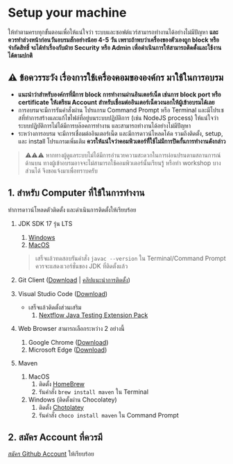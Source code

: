 
# Setup your machine 

ให้ทำตามครบทุกขั้นตอนเพื่อให้แน่ใจว่า ระบบและซอฟต์แวร์สามารถทำงานได้อย่างไม่มีปัญหา **และควรทำล่วงหน้าก่อนวันอบรมสักอย่างน้อย 4-5 วัน เพราะถ้าพบว่าเครื่องของตัวเองถูก block หรือจำกัดสิทธิ์ จะได้ทำเรื่องกับฝ่าย Security หรือ Admin เพื่อดำเนินการให้สามารถติดตั้งและใช้งานได้ตามปกติ**

## ⚠️ ข้อควรระวัง เรื่องการใช้เครื่องคอมขององค์กร มาใช้ในการอบรม

- **แนะนำว่าสำหรับองค์กรที่มีการ block การทำงานผ่านอินเตอร์เน็ต เช่นการ block port หรือ certificate ให้เตรียม Account สำหรับเชื่อมต่ออินเตอร์เน็ตวงนอกให้ผู้เข้าอบรมได้เลย**
- การอบรมจะมีการรันคำสั่งผ่าน โปรแกรม Command Prompt หรือ Terminal และมีโปรเซสที่ทำการสร้างและแก้ไขไฟล์ที่อยู่บนระบบปฏิบัติการ (เช่น NodeJS process) ให้แน่ใจว่าระบบปฏิบัติการไม่ได้มีการบล๊อคการทำงาน และสามารถทำงานได้อย่างไม่มีปัญหา
- ระหว่างการอบรม จะมีการเชื่อมต่ออินเตอร์เน็ต และมีการดาวน์โหลดโค้ด รวมถึงติดตั้ง, setup, และ install โปรแกรมเพิ่มเติม **ควรให้แน่ใจว่าคอมพิวเตอร์ทีี่ใช้ไม่มีการปิดกั้นการทำงานดังกล่าว**

> ⚠️⚠️⚠️ หากทางผู้ดูแลระบบไม่ได้มีการอำนวยความสะดวกในการผ่อนปรนตามสถานการณ์ด้านบน ทางผู้เข้าอบรมอาจจะไม่สามารถใช้คอมพิวเตอร์นั้นเรียนรู้ หรือทำ workshop บางส่วนได้ จึงขอแจ้งมาเพื่อทราบครับ

## 1. สำหรับ Computer ที่ใช้ในการทำงาน

ทำการดาวน์โหลดตัวติดตั้ง และดำเนินการติดตั้งให้เรียบร้อย

1. JDK SDK 17 รุ่น LTS
   1. [Windows](https://www.oracle.com/java/technologies/downloads/#jdk17-windows)
   2. [MacOS](https://www.oracle.com/java/technologies/downloads/#jdk17-mac)
   
   > เสร็จแล้วทดสอบรันคำสั่ง `javac --version` ใน Terminal/Command Prompt ควรจะแสดงเวอร์ชั่นของ JDK ที่ติดตั้งแล้ว 

2. Git Client ([Download](http://git-scm.com/download/) | [คลิปแนะนำการติดตั้ง](https://www.youtube.com/watch?v=fPOoIZbDKmE))
3. Visual Studio Code ([Download](https://code.visualstudio.com/))
   - เสร็จแล้วติดตั้งส่วนเสริม 
     1. [Nextflow Java Testing Extension Pack](https://marketplace.visualstudio.com/items?itemName=teerasej.nextflow-java-testing-pack) 
4. Web Browser สามารถเลือกระหว่าง 2 อย่างนี้ 
   1. Google Chrome ([Download](https://www.google.com/chrome/))
   2. Microsoft Edge ([Download](https://www.microsoft.com/en-us/edge/download))
5. Maven 
   1. MacOS 
      1. ติดตั้ง [HomeBrew](https://brew.sh/) 
      2. รันคำสั่ง `brew install maven` ใน Terminal
   2. Windows (ติดตั้งผ่าน Chocolatey)
      1. ติดตั้ง [Chotolatey](https://chocolatey.org/install#individual)
      2. รันคำสั่ง `choco install maven` ใน Command Prompt

## 2. สมัคร Account ที่ควรมี

[สมัคร Github Account](https://github.com/signup) ให้เรียบร้อย
